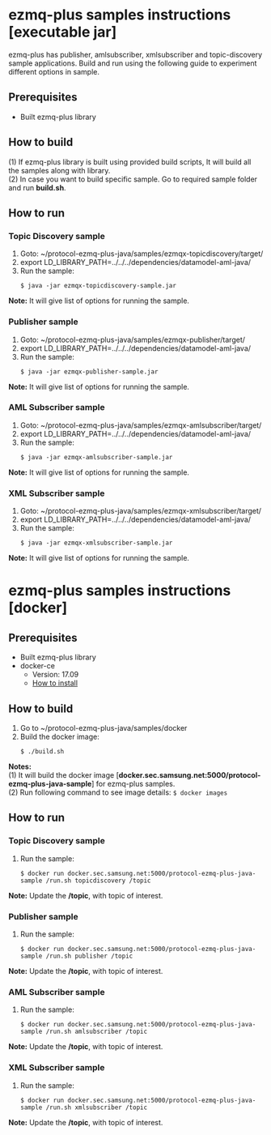 # ezmq-plus samples instructions [executable jar]

ezmq-plus has publisher, amlsubscriber, xmlsubscriber and topic-discovery sample applications. Build and run using the following guide to experiment different options in sample.

## Prerequisites
 - Built ezmq-plus library

## How to build
(1) If  ezmq-plus library is built using provided build scripts, It will build all the samples along with library.</br>
(2) In case you want to build specific sample. Go to required sample folder and run **build.sh**.

## How to run
### Topic Discovery sample ###
1. Goto: ~/protocol-ezmq-plus-java/samples/ezmqx-topicdiscovery/target/
2. export LD_LIBRARY_PATH=../../../dependencies/datamodel-aml-java/
3. Run the sample:
    ```
    $ java -jar ezmqx-topicdiscovery-sample.jar
    ```
**Note:** It will give list of options for running the sample. 

### Publisher sample ###
1. Goto: ~/protocol-ezmq-plus-java/samples/ezmqx-publisher/target/
2. export LD_LIBRARY_PATH=../../../dependencies/datamodel-aml-java/
3. Run the sample:
    ```
    $ java -jar ezmqx-publisher-sample.jar
    ```
**Note:** It will give list of options for running the sample. 

### AML Subscriber sample ###
1. Goto: ~/protocol-ezmq-plus-java/samples/ezmqx-amlsubscriber/target/
2. export LD_LIBRARY_PATH=../../../dependencies/datamodel-aml-java/
3. Run the sample:
    ```
    $ java -jar ezmqx-amlsubscriber-sample.jar
    ```
**Note:** It will give list of options for running the sample. 

### XML Subscriber sample ###
1. Goto: ~/protocol-ezmq-plus-java/samples/ezmqx-xmlsubscriber/target/
2. export LD_LIBRARY_PATH=../../../dependencies/datamodel-aml-java/
3. Run the sample:
    ```
    $ java -jar ezmqx-xmlsubscriber-sample.jar
    ```
**Note:** It will give list of options for running the sample. 

# ezmq-plus samples instructions [docker]

## Prerequisites
 - Built ezmq-plus library
 - docker-ce
    - Version: 17.09
    - [How to install](https://docs.docker.com/engine/installation/linux/docker-ce/ubuntu/)

## How to build
1. Go to ~/protocol-ezmq-plus-java/samples/docker
2. Build the docker image:
   ```
   $ ./build.sh
   ```
**Notes:** </br>
(1) It will build the docker image [**docker.sec.samsung.net:5000/protocol-ezmq-plus-java-sample**] for ezmq-plus samples. </br>
(2) Run following command to see image details: 
    ```
     $ docker images
    ``` 

## How to run
### Topic Discovery sample ###
1. Run the sample:
    ```
    $ docker run docker.sec.samsung.net:5000/protocol-ezmq-plus-java-sample /run.sh topicdiscovery /topic
    ```
**Note:** Update the **/topic**, with topic of interest.

### Publisher sample ###
1. Run the sample:
    ```
    $ docker run docker.sec.samsung.net:5000/protocol-ezmq-plus-java-sample /run.sh publisher /topic
    ```
**Note:** Update the **/topic**, with topic of interest.

### AML Subscriber sample ###
1. Run the sample:
    ```
    $ docker run docker.sec.samsung.net:5000/protocol-ezmq-plus-java-sample /run.sh amlsubscriber /topic
    ```
**Note:** Update the **/topic**, with topic of interest.

### XML Subscriber sample ###
1. Run the sample:
    ```
    $ docker run docker.sec.samsung.net:5000/protocol-ezmq-plus-java-sample /run.sh xmlsubscriber /topic
    ```
**Note:** Update the **/topic**, with topic of interest.

